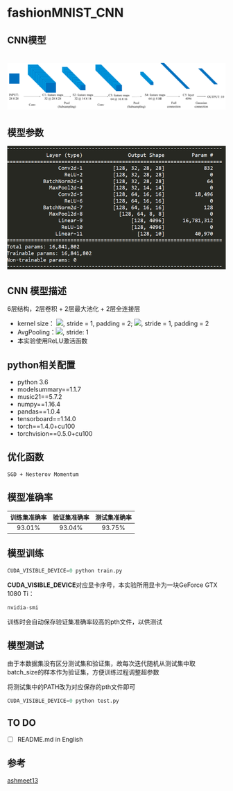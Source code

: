 # fashionMNIST_CNN

## CNN模型

# ![CNN Model](images/CNN.png)

## 模型参数

![Summary](images/CNN_summary.png)

## CNN 模型描述

6层结构，2层卷积 + 2层最大池化 + 2层全连接层

- kernel size： ![](http://latex.codecogs.com/gif.latex?\\5\times5), stride = 1, padding = 2; ![](http://latex.codecogs.com/gif.latex?\\3\times3), stride = 1, padding = 2
- AvgPooling：![](http://latex.codecogs.com/gif.latex?\\2\times2), stride: 1
- 本实验使用ReLU激活函数

## python相关配置

- python 3.6
- modelsummary==1.1.7
- music21==5.7.2
- numpy==1.16.4
- pandas==1.0.4
- tensorboard==1.14.0
- torch==1.4.0+cu100
- torchvision==0.5.0+cu100

## 优化函数

```
SGD + Nesterov Momentum
```

## 模型准确率

| 训练集准确率            | 验证集准确率             | 测试集准确率            |
| ----------------------- | ------------------------ | ----------------------- |
| <center>93.01%</center> | <center>93.04%</center> | <center>93.75%</center> |

## 模型训练

```python
CUDA_VISIBLE_DEVICE=0 python train.py
```

**CUDA_VISIBLE_DEVICE**对应显卡序号，本实验所用显卡为一块GeForce GTX 1080 Ti：

```python
nvidia-smi
```

训练时会自动保存验证集准确率较高的pth文件，以供测试

## 模型测试

由于本数据集没有区分测试集和验证集，故每次迭代随机从测试集中取batch_size的样本作为验证集，方便训练过程调整超参数

将测试集中的PATH改为对应保存的pth文件即可

```python
CUDA_VISIBLE_DEVICE=0 python test.py
```

## TO DO

- [ ] README.md in English

## 参考

[ashmeet13](https://github.com/ashmeet13)

